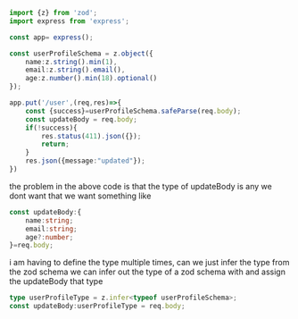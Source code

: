 ```ts
import {z} from 'zod';
import express from 'express';

const app= express();

const userProfileSchema = z.object({
	name:z.string().min(1),
	email:z.string().email(),
	age:z.number().min(18).optional()
});

app.put('/user',(req,res)=>{
	const {success}=userProfileSchema.safeParse(req.body);
	const updateBody = req.body;
	if(!success){
		res.status(411).json({});
		return;
	}
	res.json({message:"updated"});
})
```

the problem in the above code is that the type of updateBody is any
we dont want that we want something like
```ts
const updateBody:{
	name:string;
	email:string;
	age?:number;
}=req.body;
```
i am having to define the type multiple times, can we just infer the type from the zod schema
we can infer out the type of a zod schema with 
and assign the updateBody that type
```ts
type userProfileType = z.infer<typeof userProfileSchema>;
const updateBody:userProfileType = req.body;
```

